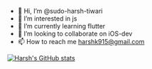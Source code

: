 - 👋 Hi, I’m @sudo-harsh-tiwari
- 👀 I’m interested in js
- 🌱 I’m currently learning flutter
- 💞️ I’m looking to collaborate on iOS-dev
- 📫 How to reach me harshk915@gmail.com

<!---
sudo-harsh-tiwari/sudo-harsh-tiwari is a ✨ special ✨ repository because its `README.md` (this file) appears on your GitHub profile.
You can click the Preview link to take a look at your changes.
--->

[![Harsh's GitHub stats](https://github-readme-stats.vercel.app/api?username=sudo-harsh-tiwari&show_icons=true)](https://github.com/sudo-harsh-tiwari/github-readme-stats)
